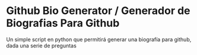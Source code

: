 # Github Bio Generator / Generador de Biografias Para Github
Un simple script en python que permitirá generar una biografía para github, dada una serie de preguntas
